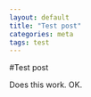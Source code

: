 ```yaml
---
layout: default
title: "Test post"
categories: meta
tags: test
---
```

#Test post

Does this work.
OK.

